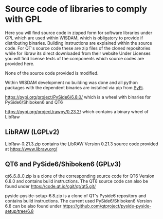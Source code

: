 # Source code of libraries to comply with GPL

Here you will find source code in zipped form for software libraries under GPL which are used within WISDAM, which is obligatory to provide if distributing binaries.
Building instructions are explained within the source code.
For QT's source code these are zip files of the cloned repositories while for libraw its direct downloaded from their website
Under Licenses you will find license texts of the components which source codes are provided here.

None of the source code provided is modified.

Within WISDAM development no building was done and all python packages with the dependent binaries are installed via pip from [PyPi](https://pypi.org/).

https://pypi.org/project/PySide6/6.8.0/ which is a wheel with binaries for PySide6/Shiboken6 and QT6

https://pypi.org/project/rawpy/0.23.2/ which contains a binary wheel of LibRaw 

## LibRAW (LGPLv2)
LibRaw-0.21.3.zip contains the LibRAW Version 0.21.3 source code provided at https://www.libraw.org/

## QT6 and PySide6/Shiboken6 (GPLv3)
qt6_6_8_0.zip is a clone of the corresponding source code for QT6 Version 6.8.0 and contains build instructions.
The QT6 source code can also be found under https://code.qt.io/cgit/qt/qt5.git/

pyside-pyside-setup-6.8.zip is a clone of QT's Pyside6 repository and contains build instructions.
The current used PySide6/Shiboken6 Version 6.8 can be also found under https://github.com/qtproject/pyside-pyside-setup/tree/6.8
